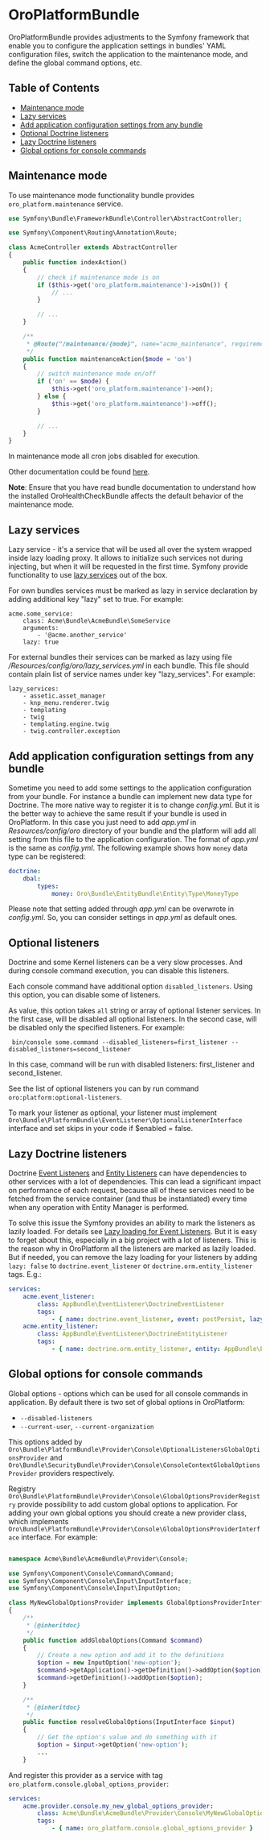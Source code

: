 # OroPlatformBundle

OroPlatformBundle provides adjustments to the Symfony framework that enable you to configure the application settings in bundles' YAML configuration files, switch the application to the maintenance mode, and define the global command options, etc.


## Table of Contents
 - [Maintenance mode](#maintenance-mode)
 - [Lazy services](#lazy-services)
 - [Add application configuration settings from any bundle](#add-application-configuration-settings-from-any-bundle)
 - [Optional Doctrine listeners](#optional-doctrine-listeners)
 - [Lazy Doctrine listeners](#lazy-doctrine-listeners)
 - [Global options for console commands](#global-options-for-console-commands)


## Maintenance mode
To use maintenance mode functionality bundle provides `oro_platform.maintenance` service.

``` php
use Symfony\Bundle\FrameworkBundle\Controller\AbstractController;

use Symfony\Component\Routing\Annotation\Route;

class AcmeController extends AbstractController
{
    public function indexAction()
    {
        // check if maintenance mode is on
        if ($this->get('oro_platform.maintenance')->isOn()) {
            // ...
        }

        // ...
    }

    /**
     * @Route("/maintenance/{mode}", name="acme_maintenance", requirements={"mode"="on|off"})
     */
    public function maintenanceAction($mode = 'on')
    {
        // switch maintenance mode on/off
        if ('on' == $mode) {
            $this->get('oro_platform.maintenance')->on();
        } else {
            $this->get('oro_platform.maintenance')->off();
        }

        // ...
    }
}
```

In maintenance mode all cron jobs disabled for execution.

Other documentation could be found [here](https://github.com/lexik/LexikMaintenanceBundle/blob/master/Resources/doc/index.md).

**Note**: Ensure that you have read bundle documentation to understand how the installed OroHealthCheckBundle affects
the default behavior of the maintenance mode.

## Lazy services

Lazy service - it's a service that will be used all over the system wrapped inside lazy loading proxy. It allows to
initialize such services not during injecting, but when it will be requested in the first time. Symfony provide
functionality to use [lazy services](http://symfony.com/doc/2.3/components/dependency_injection/lazy_services.html)
out of the box.

For own bundles services must be marked as lazy in service declaration by adding additional key "lazy" set to true.
For example:
```
acme.some_service:
    class: Acme\Bundle\AcmeBundle\SomeService
    arguments:
        - '@acme.another_service'
    lazy: true
```

For external bundles their services can be marked as lazy using file _/Resources/config/oro/lazy\_services.yml_ in each
bundle. This file should contain plain list of service names under key "lazy_services". For example:
```
lazy_services:
    - assetic.asset_manager
    - knp_menu.renderer.twig
    - templating
    - twig
    - templating.engine.twig
    - twig.controller.exception
```


## Add application configuration settings from any bundle

Sometime you need to add some settings to the application configuration from your bundle. For instance a bundle can implement new data type for Doctrine. The more native way to register it is to change _config.yml_. But it is the better way to achieve the same result if your bundle is used in OroPlatform. In this case you just need to add _app.yml_ in _Resources/config/oro_ directory of your bundle and the platform will add all setting from this file to the application configuration. The format of _app.yml_ is the same as _config.yml_.
The following example shows how `money` data type can be registered:

``` yaml
doctrine:
    dbal:
        types:
            money: Oro\Bundle\EntityBundle\Entity\Type\MoneyType
```

Please note that setting added through _app.yml_ can be overwrote in _config.yml_. So, you can consider settings in _app.yml_ as default ones.


## Optional listeners

Doctrine and some Kernel listeners can be a very slow processes. And during console command execution, you can disable this listeners.

Each console command have additional option `disabled_listeners`. Using this option, you can disable some of listeners.

As value, this option takes `all` string or array of optional listener services. In the first case, will be disabled all optional listeners. In the second case, will be disabled only the specified listeners. For example:

```
 bin/console some.command --disabled_listeners=first_listener --disabled_listeners=second_listener
```

In this case, command will be run with disabled listeners: first_listener and second_listener.

See the list of optional listeners you can by run command `oro:platform:optional-listeners`.

To mark your listener as optional, your listener must implement `Oro\Bundle\PlatformBundle\EventListener\OptionalListenerInterface` interface and set skips in your code if $enabled = false.

## Lazy Doctrine listeners

Doctrine [Event Listeners](https://symfony.com/doc/current/doctrine/event_listeners_subscribers.html)
and [Entity Listeners](https://symfony.com/doc/current/bundles/DoctrineBundle/entity-listeners.html)
can have dependencies to other services with a lot of dependencies. This can lead a significant impact on
performance of each request, because all of these services need to be fetched from the service container
(and thus be instantiated) every time when any operation with Entity Manager is performed.

To solve this issue the Symfony provides an ability to mark the listeners as lazily loaded. For details see
[Lazy loading for Event Listeners](https://symfony.com/doc/current/doctrine/event_listeners_subscribers.html#lazy-loading-for-event-listeners).
But it is easy to forget about this, especially in a big project with a lot of listeners. This is the reason why in
OroPlatform all the listeners are marked as lazily loaded. But if needed, you can remove the lazy loading
for your listeners by adding `lazy: false` to `doctrine.event_listener` or `doctrine.orm.entity_listener` tags. E.g.:

```yaml
services:
    acme.event_listener:
        class: AppBundle\EventListener\DoctrineEventListener
        tags:
            - { name: doctrine.event_listener, event: postPersist, lazy: false }
    acme.entity_listener:
        class: AppBundle\EventListener\DoctrineEntityListener
        tags:
            - { name: doctrine.orm.entity_listener, entity: AppBundle\Entity\MyEntity, event: postPersist, lazy: false }
```

## Global options for console commands ##

Global options - options which can be used for all console commands in application.
By default there is two set of global options in OroPlatform:
* `--disabled-listeners`
* `--current-user`, `--current-organization`

This options added by `Oro\Bundle\PlatformBundle\Provider\Console\OptionalListenersGlobalOptionsProvider`
and `Oro\Bundle\SecurityBundle\Provider\Console\ConsoleContextGlobalOptionsProvider` providers respectively.

Registry `Oro\Bundle\PlatformBundle\Provider\Console\GlobalOptionsProviderRegistry` provide possibility to add custom global options to application.
For adding your own global options you should create a new provider class, which implements `Oro\Bundle\PlatformBundle\Provider\Console\GlobalOptionsProviderInterface` interface.
For example:

``` php

namespace Acme\Bundle\AcmeBundle\Provider\Console;

use Symfony\Component\Console\Command\Command;
use Symfony\Component\Console\Input\InputInterface;
use Symfony\Component\Console\Input\InputOption;

class MyNewGlobalOptionsProvider implements GlobalOptionsProviderInterface
{
    /**
     * {@inheritdoc}
     */
    public function addGlobalOptions(Command $command)
    {
        // Create a new option and add it to the definitions
        $option = new InputOption('new-option');
        $command->getApplication()->getDefinition()->addOption($option);
        $command->getDefinition()->addOption($option);
    }

    /**
     * {@inheritdoc}
     */
    public function resolveGlobalOptions(InputInterface $input)
    {
        // Get the option's value and do something with it
        $option = $input->getOption('new-option');
        ...
    }

```
And register this provider as a service with tag `oro_platform.console.global_options_provider`:

``` yaml
services:
    acme.provider.console.my_new_global_options_provider:
        class: Acme\Bundle\AcmeBundle\Provider\Console\MyNewGlobalOptionsProvider
        tags:
            - { name: oro_platform.console.global_options_provider }
```
